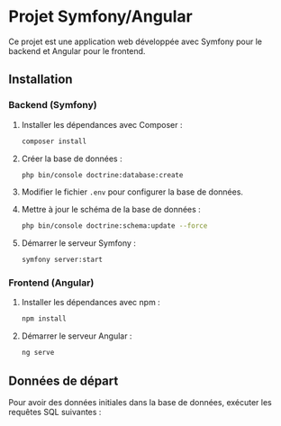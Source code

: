 # Projet Symfony/Angular

Ce projet est une application web développée avec Symfony pour le backend et Angular pour le frontend.

## Installation

### Backend (Symfony)

1. Installer les dépendances avec Composer :
    ```bash
    composer install
    ```

2. Créer la base de données :
    ```bash
    php bin/console doctrine:database:create
    ```

3. Modifier le fichier `.env` pour configurer la base de données.

4. Mettre à jour le schéma de la base de données :
    ```bash
    php bin/console doctrine:schema:update --force
    ```

5. Démarrer le serveur Symfony :
    ```bash
    symfony server:start
    ```

### Frontend (Angular)

1. Installer les dépendances avec npm :
    ```bash
    npm install
    ```

2. Démarrer le serveur Angular :
    ```bash
    ng serve
    ```

## Données de départ

Pour avoir des données initiales dans la base de données, exécuter les requêtes SQL suivantes :
